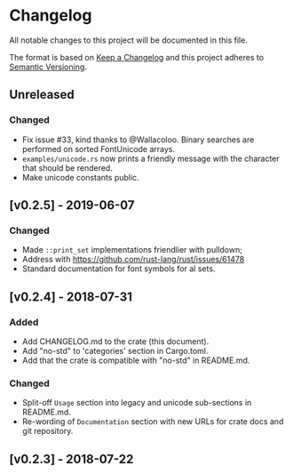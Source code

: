 # Changelog
All notable changes to this project will be documented in this file.

The format is based on [Keep a Changelog](http://keepachangelog.com/en/1.0.0/)
and this project adheres to [Semantic Versioning](http://semver.org/spec/v2.0.0.html).

## Unreleased

### Changed
* Fix issue #33, kind thanks to @Wallacoloo. Binary searches are performed on sorted
  FontUnicode arrays.
* `examples/unicode.rs` now prints a friendly message with the character that should
  be rendered.
* Make unicode constants public.

## [v0.2.5] - 2019-06-07
### Changed
* Made `::print_set` implementations friendlier with pulldown;
* Address with https://github.com/rust-lang/rust/issues/61478
* Standard documentation for font symbols for al sets.

## [v0.2.4] - 2018-07-31
### Added
* Add CHANGELOG.md to the crate (this document).
* Add "no-std" to 'categories' section in Cargo.toml.
* Add that the crate is compatible with "no-std" in README.md.

### Changed
* Split-off `Usage` section into legacy and unicode sub-sections in README.md.
* Re-wording of `Documentation` section with new URLs for crate docs and git repository.

## [v0.2.3] - 2018-07-22
